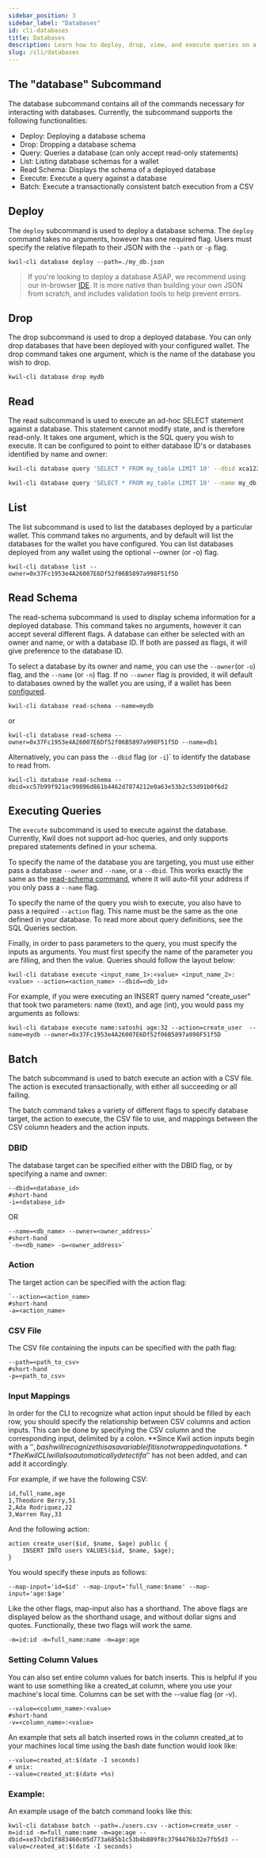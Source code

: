 ```yaml
---
sidebar_position: 3
sidebar_label: "Databases"
id: cli-databases
title: Databases
description: Learn how to deploy, drop, view, and execute queries on a database
slug: /cli/databases
---
```


## The "database" Subcommand

The database subcommand contains all of the commands necessary for interacting with databases.  Currently, the subcommand supports the following functionalities:

* Deploy: Deploying a database schema
* Drop: Dropping a database schema
* Query: Queries a database (can only accept read-only statements)
* List: Listing database schemas for a wallet
* Read Schema: Displays the schema of a deployed database
* Execute: Execute a query against a database
* Batch: Execute a transactionally consistent batch execution from a CSV

## Deploy

The `deploy` subcommand is used to deploy a database schema. The `deploy` command takes no arguments, however has one required flag.  Users must specify the relative filepath to their JSON with the `--path` or `-p` flag.

```
kwil-cli database deploy --path=./my_db.json
```

> If you're looking to deploy a database ASAP, we recommend using our in-browser [IDE](https://ide.kwil.com/).  It is more native than building your own JSON from scratch, and includes validation tools to help prevent errors.

## Drop

The drop subcommand is used to drop a deployed database.  You can only drop databases that have been deployed with your configured wallet.  The drop command takes one argument, which is the name of the database you wish to drop.

```
kwil-cli database drop mydb
```

## Read

The read subcommand is used to execute an ad-hoc SELECT statement against a database.
This statement cannot modify state, and is therefore read-only.  It takes one argument, which is the SQL query you wish to execute.  It can be configured to point to either database ID's or databases identified by name and owner:

```bash
kwil-cli database query 'SELECT * FROM my_table LIMIT 10' --dbid xca123

kwil-cli database query 'SELECT * FROM my_table LIMIT 10' --name my_db --owner 0xabc123
```

## List

The list subcommand is used to list the databases deployed by a particular wallet.  This command takes no arguments, and by default will list the databases for the wallet you have configured.  You can list databases deployed from any wallet using the optional --owner (or -o) flag.

```
kwil-cli database list --owner=0x37Fc1953e4A26007E6Df52f06B5897a998F51f5D
```

## Read Schema

The read-schema subcommand is used to display schema information for a deployed database.  This command takes no arguments, however it can accept several different flags.  A database can either be selected with an owner and name, or with a database ID.  If both are passed as flags, it will give preference to the database ID.

To select a database by its owner and name, you can use the `--owner`(or `-o`) flag, and the `--name` (or `-n`) flag.  If no `--owner` flag is provided, it will default to databases owned by the wallet you are using, if a wallet has been [configured](../cli/configuration).

```
kwil-cli database read-schema --name=mydb
```

or

```
kwil-cli database read-schema --owner=0x37Fc1953e4A26007E6Df52f06B5897a998F51f5D --name=db1
```

Alternatively, you can pass the `--dbid` flag (or `-i`)`  to identify the database to read from.

```
kwil-cli database read-schema --dbid=xc57b99f921ac99896d861b4462d7874212e0a63e53b2c53d91b0f6d2
```

## Executing Queries

The `execute` subcommand is used to execute against the database.  Currently, Kwil does not support ad-hoc queries, and only supports prepared statements defined in your schema.

To specify the name of the database you are targeting, you must use either pass a database `--owner` and `--name`, or a `--dbid`.  This works exactly the same as the [read-schema command](#read-schema), where it will auto-fill your address if you only pass a `--name` flag.

To specify the name of the query you wish to execute, you also have to pass a required `--action` flag.  This name must be the same as the one defined in your database.  To read more about query definitions, see the SQL Queries section.

Finally, in order to pass parameters to the query, you must specify the inputs as arguments.  You must first specify the name of the parameter you are filling, and then the value.  Queries should follow the layout below:

```
kwil-cli database execute <input_name_1>:<value> <input_name_2>:<value> --action=<action_name> --dbid=<db_id>
```

For example, if you were executing an INSERT query named "create_user" that took two parameters: name (text), and age (int), you would pass my arguments as follows:

```
kwil-cli database execute name:satoshi age:32 --action=create_user  --name=mydb --owner=0x37Fc1953e4A26007E6Df52f06B5897a998F51f5D
```

## Batch

The batch subcommand is used to batch execute an action with a CSV file.  The action is executed transactionally, with either all succeeding or all failing.

The batch command takes a variety of different flags to specify database target, the action to execute, the CSV file to use, and mappings between the CSV column headers and the action inputs.

### DBID

The database target can be specified either with the DBID flag, or by specifying a name and owner:

```
--dbid=<database_id>
#short-hand
-i=<database_id>
```

OR

```
--name=<db_name> --owner=<owner_address>`
#short-hand
`-n=<db_name> -o=<owner_address>`
```

### Action

The target action can be specified with the action flag:

```
`--action=<action_name>
#short-hand
-a=<action_name>
```

### CSV File

The CSV file containing the inputs can be specified with the path flag:

```
--path=<path_to_csv>
#short-hand
-p=<path_to_csv>
```

### Input Mappings

In order for the CLI to recognize what action input should be filled by each row, you should specify the relationship between CSV columns and action inputs. This can be done by specifying the CSV column and the corresponding input, delimited by a colon. **Since Kwil action inputs begin with a '$', bash will recognize this as a variable if it is not wrapped in quotations.** The Kwil CLI will also automatically detect if a '$' has not been added, and can add it accordingly.

For example, if we have the following CSV:

```
id,full_name,age
1,Theodore Berry,51
2,Ada Rodriquez,22
3,Warren Ray,33
```

And the following action:

```
action create_user($id, $name, $age) public {
    INSERT INTO users VALUES($id, $name, $age);
}
```

You would specify these inputs as follows:

```
--map-input='id=$id' --map-input='full_name:$name' --map-input='age:$age'
```

Like the other flags, map-input also has a shorthand.  The above flags are displayed below as the shorthand usage, and without dollar signs and quotes.  Functionally, these two flags will work the same.

```
-m=id:id -m=full_name:name -m=age:age
```

### Setting Column Values

You can also set entire column values for batch inserts.  This is helpful if you want to use something like a created_at column, where you use your machine's local time.  Columns can be set with the --value flag (or -v).

```
--value=<column_name>:<value>
#short-hand
-v=<column_name>:<value>
```

An example that sets all batch inserted rows in the column created_at to your machines local time using the bash date function would look like:

```
--value=created_at:$(date -I seconds)
# unix:
--value=created_at:$(date +%s)
```

### Example:
An example usage of the batch command looks like this:

```
kwil-cli database batch --path=./users.csv --action=create_user -m=id:id -m=full_name:name -m=age:age --dbid=xe37cbd1f883460c05d773a685b1c53b4b809f8c3794476b32e7fb5d3 --value=created_at:$(date -I seconds)
```